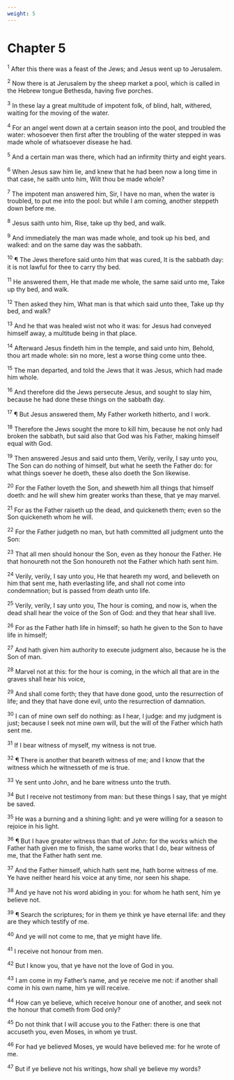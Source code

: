 ```yaml
---
weight: 5
---
```


# Chapter 5

<sup>1</sup> After this there was a feast of the Jews; and Jesus went up to Jerusalem. 

<sup>2</sup> Now there is at Jerusalem by the sheep market a pool, which is called in the Hebrew tongue Bethesda, having five porches. 

<sup>3</sup> In these lay a great multitude of impotent folk, of blind, halt, withered, waiting for the moving of the water. 

<sup>4</sup> For an angel went down at a certain season into the pool, and troubled the water: whosoever then first after the troubling of the water stepped in was made whole of whatsoever disease he had. 

<sup>5</sup> And a certain man was there, which had an infirmity thirty and eight years. 

<sup>6</sup> When Jesus saw him lie, and knew that he had been now a long time in that case, he saith unto him, Wilt thou be made whole? 

<sup>7</sup> The impotent man answered him, Sir, I have no man, when the water is troubled, to put me into the pool: but while I am coming, another steppeth down before me. 

<sup>8</sup> Jesus saith unto him, Rise, take up thy bed, and walk. 

<sup>9</sup> And immediately the man was made whole, and took up his bed, and walked: and on the same day was the sabbath. 

<sup>10</sup> ¶ The Jews therefore said unto him that was cured, It is the sabbath day: it is not lawful for thee to carry thy bed. 

<sup>11</sup> He answered them, He that made me whole, the same said unto me, Take up thy bed, and walk. 

<sup>12</sup> Then asked they him, What man is that which said unto thee, Take up thy bed, and walk? 

<sup>13</sup> And he that was healed wist not who it was: for Jesus had conveyed himself away, a multitude being in that place. 

<sup>14</sup> Afterward Jesus findeth him in the temple, and said unto him, Behold, thou art made whole: sin no more, lest a worse thing come unto thee. 

<sup>15</sup> The man departed, and told the Jews that it was Jesus, which had made him whole. 

<sup>16</sup> And therefore did the Jews persecute Jesus, and sought to slay him, because he had done these things on the sabbath day. 

<sup>17</sup> ¶ But Jesus answered them, My Father worketh hitherto, and I work. 

<sup>18</sup> Therefore the Jews sought the more to kill him, because he not only had broken the sabbath, but said also that God was his Father, making himself equal with God. 

<sup>19</sup> Then answered Jesus and said unto them, Verily, verily, I say unto you, The Son can do nothing of himself, but what he seeth the Father do: for what things soever he doeth, these also doeth the Son likewise. 

<sup>20</sup> For the Father loveth the Son, and sheweth him all things that himself doeth: and he will shew him greater works than these, that ye may marvel. 

<sup>21</sup> For as the Father raiseth up the dead, and quickeneth them; even so the Son quickeneth whom he will. 

<sup>22</sup> For the Father judgeth no man, but hath committed all judgment unto the Son: 

<sup>23</sup> That all men should honour the Son, even as they honour the Father. He that honoureth not the Son honoureth not the Father which hath sent him. 

<sup>24</sup> Verily, verily, I say unto you, He that heareth my word, and believeth on him that sent me, hath everlasting life, and shall not come into condemnation; but is passed from death unto life. 

<sup>25</sup> Verily, verily, I say unto you, The hour is coming, and now is, when the dead shall hear the voice of the Son of God: and they that hear shall live. 

<sup>26</sup> For as the Father hath life in himself; so hath he given to the Son to have life in himself; 

<sup>27</sup> And hath given him authority to execute judgment also, because he is the Son of man. 

<sup>28</sup> Marvel not at this: for the hour is coming, in the which all that are in the graves shall hear his voice, 

<sup>29</sup> And shall come forth; they that have done good, unto the resurrection of life; and they that have done evil, unto the resurrection of damnation. 

<sup>30</sup> I can of mine own self do nothing: as I hear, I judge: and my judgment is just; because I seek not mine own will, but the will of the Father which hath sent me. 

<sup>31</sup> If I bear witness of myself, my witness is not true. 

<sup>32</sup> ¶ There is another that beareth witness of me; and I know that the witness which he witnesseth of me is true. 

<sup>33</sup> Ye sent unto John, and he bare witness unto the truth. 

<sup>34</sup> But I receive not testimony from man: but these things I say, that ye might be saved. 

<sup>35</sup> He was a burning and a shining light: and ye were willing for a season to rejoice in his light. 

<sup>36</sup> ¶ But I have greater witness than that of John: for the works which the Father hath given me to finish, the same works that I do, bear witness of me, that the Father hath sent me. 

<sup>37</sup> And the Father himself, which hath sent me, hath borne witness of me. Ye have neither heard his voice at any time, nor seen his shape. 

<sup>38</sup> And ye have not his word abiding in you: for whom he hath sent, him ye believe not. 

<sup>39</sup> ¶ Search the scriptures; for in them ye think ye have eternal life: and they are they which testify of me. 

<sup>40</sup> And ye will not come to me, that ye might have life. 

<sup>41</sup> I receive not honour from men. 

<sup>42</sup> But I know you, that ye have not the love of God in you. 

<sup>43</sup> I am come in my Father’s name, and ye receive me not: if another shall come in his own name, him ye will receive. 

<sup>44</sup> How can ye believe, which receive honour one of another, and seek not the honour that cometh from God only? 

<sup>45</sup> Do not think that I will accuse you to the Father: there is one that accuseth you, even Moses, in whom ye trust. 

<sup>46</sup> For had ye believed Moses, ye would have believed me: for he wrote of me. 

<sup>47</sup> But if ye believe not his writings, how shall ye believe my words? 


